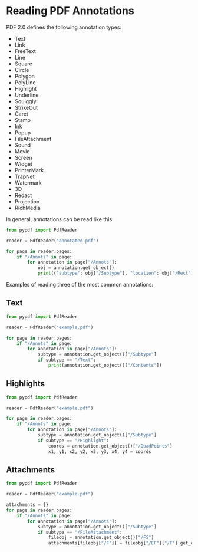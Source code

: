 # Reading PDF Annotations

PDF 2.0 defines the following annotation types:

* Text
* Link
* FreeText
* Line
* Square
* Circle
* Polygon
* PolyLine
* Highlight
* Underline
* Squiggly
* StrikeOut
* Caret
* Stamp
* Ink
* Popup
* FileAttachment
* Sound
* Movie
* Screen
* Widget
* PrinterMark
* TrapNet
* Watermark
* 3D
* Redact
* Projection
* RichMedia

In general, annotations can be read like this:

```python
from pypdf import PdfReader

reader = PdfReader("annotated.pdf")

for page in reader.pages:
    if "/Annots" in page:
        for annotation in page["/Annots"]:
            obj = annotation.get_object()
            print({"subtype": obj["/Subtype"], "location": obj["/Rect"]})
```

Examples of reading three of the most common annotations:

## Text

```python
from pypdf import PdfReader

reader = PdfReader("example.pdf")

for page in reader.pages:
    if "/Annots" in page:
        for annotation in page["/Annots"]:
            subtype = annotation.get_object()["/Subtype"]
            if subtype == "/Text":
                print(annotation.get_object()["/Contents"])
```

## Highlights

```python
from pypdf import PdfReader

reader = PdfReader("example.pdf")

for page in reader.pages:
    if "/Annots" in page:
        for annotation in page["/Annots"]:
            subtype = annotation.get_object()["/Subtype"]
            if subtype == "/Highlight":
                coords = annotation.get_object()["/QuadPoints"]
                x1, y1, x2, y2, x3, y3, x4, y4 = coords
```

## Attachments

```python
from pypdf import PdfReader

reader = PdfReader("example.pdf")

attachments = {}
for page in reader.pages:
    if "/Annots" in page:
        for annotation in page["/Annots"]:
            subtype = annotation.get_object()["/Subtype"]
            if subtype == "/FileAttachment":
                fileobj = annotation.get_object()["/FS"]
                attachments[fileobj["/F"]] = fileobj["/EF"]["/F"].get_data()
```
